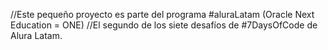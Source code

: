 //Este pequeño proyecto es parte del programa #aluraLatam (Oracle Next Education = ONE)
//El segundo de los siete desafíos de #7DaysOfCode de Alura Latam.
